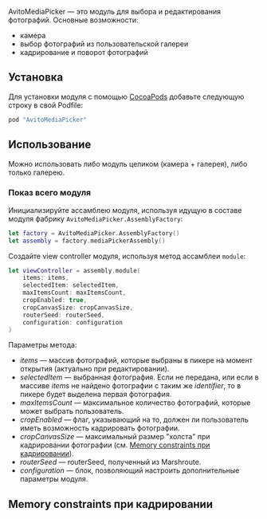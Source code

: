 AvitoMediaPicker — это модуль для выбора и редактирования фотографий. Основные возможности:
* камера
* выбор фотографий из пользовательской галереи
* кадрирование и поворот фотографий

## Установка
Для установки модуля с помощью [CocoaPods](http://cocoapods.org) добавьте следующую строку в свой Podfile:

```ruby
pod "AvitoMediaPicker"
```

## Использование
Можно использовать либо модуль целиком (камера + галерея), либо только галерею.

### Показ всего модуля
Инициализируйте ассамблею модуля, используя идущую в составе модуля фабрику `AvitoMediaPicker.AssemblyFactory`:
```swift
let factory = AvitoMediaPicker.AssemblyFactory()
let assembly = factory.mediaPickerAssembly()
```
Создайте view controller модуля, используя метод ассамблеи `module`:
```swift
let viewController = assembly.module(
    items: items,
    selectedItem: selectedItem,
    maxItemsCount: maxItemsCount,
    cropEnabled: true,
    cropCanvasSize: cropCanvasSize,
    routerSeed: routerSeed,
    configuration: configuration
)
```
Параметры метода:
* _items_ — массив фотографий, которые выбраны в пикере на момент открытия (актуально при редактировании).
* _selectedItem_ — выбранная фотография. Если не передана, или если в массиве _items_ не найдено фотографии с таким же _identifier_, то в пикере будет выделена первая фотография.
* _maxItemsCount_ — максимальное количество фотографий, которые может выбрать пользователь.
* _cropEnabled_ — флаг, указывающий на то, должен ли пользователь иметь возможность кадрировать фотографии.
* _cropCanvasSize_ — максимальный размер "холста" при кадрировании фотографии (см. [Memory constraints при кадрировании](##Memory-constraints-при-кадрировании)).
* _routerSeed_ — routerSeed, полученный из Marshroute.
* _configuration_ — блок, позволяющий настроить дополнительные параметры модуля.

## Memory constraints при кадрировании
